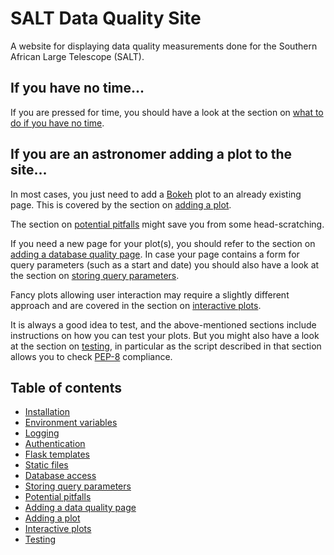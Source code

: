 # SALT Data Quality Site

A website for displaying data quality measurements done for the Southern African Large Telescope (SALT).

## If you have no time...

If you are pressed for time, you should have a look at the section on [what to do if you have no time](docs/no-time.md).

## If you are an astronomer adding a plot to the site...

In most cases, you just need to add a [Bokeh](http://bokeh.pydata.org/) plot to an already existing page. This is covered by the section on [adding a plot](docs/adding-a-plot.md).

The section on [potential pitfalls](docs/potential-pitfalls.md) might save you from some head-scratching.

If you need a new page for your plot(s), you should refer to the section on [adding a database quality page](docs/adding-a-data-quality-page.md). In case your page contains a form for query parameters (such as a start and date) you should also have a look at the section on [storing query parameters](docs/storing-query-parameters.md).

Fancy plots allowing user interaction may require a slightly different approach and are covered in the section on [interactive plots](docs/interactive-plots.md).

It is always a good idea to test, and the above-mentioned sections include instructions on how you can test your plots. But you might also have a look at the section on [testing](docs/testing.md), in particular as the script described in that section allows you to check [PEP-8](https://www.python.org/dev/peps/pep-0008/) compliance.

## Table of contents

* [Installation](docs/installation.md)
* [Environment variables](docs/environment-variables.md)
* [Logging](docs/logging.md)
* [Authentication](docs/authentication.md)
* [Flask templates](docs/templates.md)
* [Static files](docs/static-files.md)
* [Database access](docs/database-access.md)
* [Storing query parameters](docs/storing-query-parameters.md)
* [Potential pitfalls](docs/potential-pitfalls.md)
* [Adding a data quality page](docs/adding-a-data-quality-page.md)
* [Adding a plot](docs/adding-a-plot.md)
* [Interactive plots](docs/interactive-plots.md)
* [Testing](docs/testing.md)






